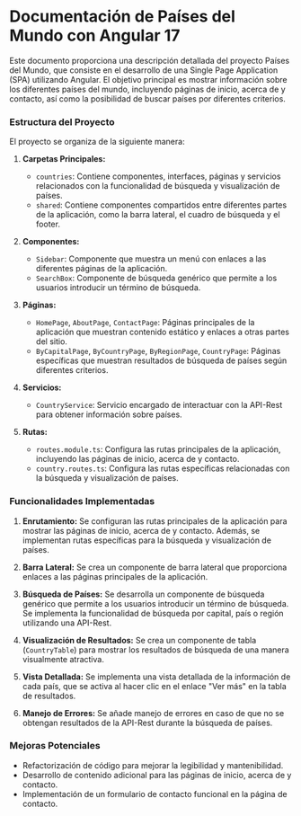# Documentación de Países del Mundo con Angular 17

Este documento proporciona una descripción detallada del proyecto Países del Mundo, que consiste en el desarrollo de una Single Page Application (SPA) utilizando Angular. El objetivo principal es mostrar información sobre los diferentes países del mundo, incluyendo páginas de inicio, acerca de y contacto, así como la posibilidad de buscar países por diferentes criterios.

### Estructura del Proyecto

El proyecto se organiza de la siguiente manera:

1. **Carpetas Principales:**
   - `countries`: Contiene componentes, interfaces, páginas y servicios relacionados con la funcionalidad de búsqueda y visualización de países.
   - `shared`: Contiene componentes compartidos entre diferentes partes de la aplicación, como la barra lateral, el cuadro de búsqueda y el footer.

2. **Componentes:**
   - `Sidebar`: Componente que muestra un menú con enlaces a las diferentes páginas de la aplicación.
   - `SearchBox`: Componente de búsqueda genérico que permite a los usuarios introducir un término de búsqueda.

3. **Páginas:**
   - `HomePage`, `AboutPage`, `ContactPage`: Páginas principales de la aplicación que muestran contenido estático y enlaces a otras partes del sitio.
   - `ByCapitalPage`, `ByCountryPage`, `ByRegionPage`, `CountryPage`: Páginas específicas que muestran resultados de búsqueda de países según diferentes criterios.

4. **Servicios:**
   - `CountryService`: Servicio encargado de interactuar con la API-Rest para obtener información sobre países.

5. **Rutas:**
   - `routes.module.ts`: Configura las rutas principales de la aplicación, incluyendo las páginas de inicio, acerca de y contacto.
   - `country.routes.ts`: Configura las rutas específicas relacionadas con la búsqueda y visualización de países.

### Funcionalidades Implementadas

1. **Enrutamiento:** Se configuran las rutas principales de la aplicación para mostrar las páginas de inicio, acerca de y contacto. Además, se implementan rutas específicas para la búsqueda y visualización de países.

2. **Barra Lateral:** Se crea un componente de barra lateral que proporciona enlaces a las páginas principales de la aplicación.

3. **Búsqueda de Países:** Se desarrolla un componente de búsqueda genérico que permite a los usuarios introducir un término de búsqueda. Se implementa la funcionalidad de búsqueda por capital, país o región utilizando una API-Rest.

4. **Visualización de Resultados:** Se crea un componente de tabla (`CountryTable`) para mostrar los resultados de búsqueda de una manera visualmente atractiva.

5. **Vista Detallada:** Se implementa una vista detallada de la información de cada país, que se activa al hacer clic en el enlace "Ver más" en la tabla de resultados.

6. **Manejo de Errores:** Se añade manejo de errores en caso de que no se obtengan resultados de la API-Rest durante la búsqueda de países.

### Mejoras Potenciales

- Refactorización de código para mejorar la legibilidad y mantenibilidad.
- Desarrollo de contenido adicional para las páginas de inicio, acerca de y contacto.
- Implementación de un formulario de contacto funcional en la página de contacto.
